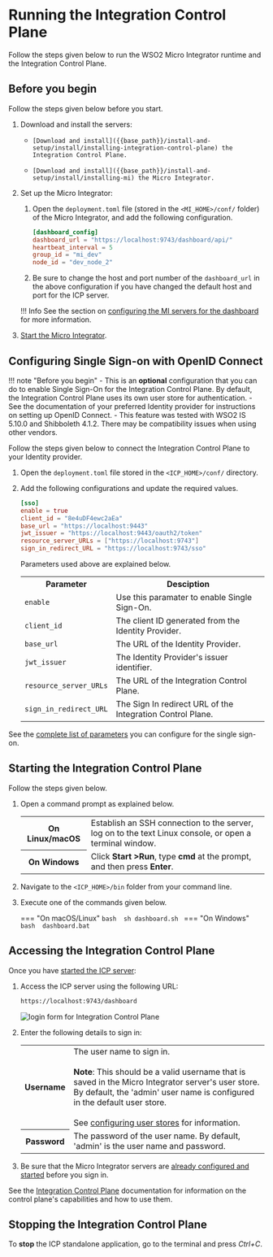 # Running the Integration Control Plane

Follow the steps given below to run the WSO2 Micro Integrator runtime and the Integration Control Plane.

## Before you begin

Follow the steps given below before you start.

1.  Download and install the servers:

    -     [Download and install]({{base_path}}/install-and-setup/install/installing-integration-control-plane) the Integration Control Plane.
    -     [Download and install]({{base_path}}/install-and-setup/install/installing-mi) the Micro Integrator.

2.  Set up the Micro Integrator:

    1.  Open the `deployment.toml` file (stored in the `<MI_HOME>/conf/` folder) of the Micro Integrator, and add the following configuration.

        ```toml
        [dashboard_config]
        dashboard_url = "https://localhost:9743/dashboard/api/"
        heartbeat_interval = 5
        group_id = "mi_dev"
        node_id = "dev_node_2"
        ```

    2.  Be sure to change the host and port number of the `dashboard_url` in the above configuration if you have changed the default host and port for the ICP server.

    !!! Info
        See the section on [configuring the MI servers for the dashboard]({{base_path}}/observe-and-manage/working-with-integration-control-plane/#step-2-configure-the-mi-servers) for more information.

3.  [Start the Micro Integrator]({{base_path}}/install-and-setup/install/running-the-mi).

## Configuring Single Sign-on with OpenID Connect

!!! note "Before you begin"
	- 	This is an **optional** configuration that you can do to enable Single Sign-On for the Integration Control Plane. By default, the Integration Control Plane uses its own user store for authentication.
	-	See the documentation of your preferred Identity provider for instructions on setting up OpenID Connect.
	-	This feature was tested with WSO2 IS 5.10.0 and Shibboleth 4.1.2. There may be compatibility issues when using other vendors.

Follow the steps given below to connect the Integration Control Plane to your Identity provider.

1.	Open the `deployment.toml` file stored in the `<ICP_HOME>/conf/` directory.
2.	Add the following configurations and update the required values.

	```toml
	[sso]
	enable = true
	client_id = "8e4uDF4ewc2aEa"
	base_url = "https://localhost:9443"
	jwt_issuer = "https://localhost:9443/oauth2/token"
	resource_server_URLs = ["https://localhost:9743"]
	sign_in_redirect_URL = "https://localhost:9743/sso"
	```

	Parameters used above are explained below.

	<table>
		<tr>
			<th>Parameter</th>
			<th>Desciption</th>
		</tr>
		<tr>
			<td>
				<code>enable</code>
			</td>
			<td>
				Use this paramater to enable Single Sign-On.
			</td>
		</tr>
		<tr>
			<td>
				<code>client_id</code>
			</td>
			<td>
				The client ID generated from the Identity Provider.
			</td>
		</tr>
		<tr>
			<td>
				<code>base_url</code>
			</td>
			<td>
				The URL of the Identity Provider.
			</td>
		</tr>
		<tr>
			<td>
				<code>jwt_issuer</code>
			</td>
			<td>
				The Identity Provider's issuer identifier.
			</td>
		</tr>
		<tr>
			<td>
				<code>resource_server_URLs</code>
			</td>
			<td>
				The URL of the Integration Control Plane.
			</td>
		</tr>
		<tr>
			<td>
				<code>sign_in_redirect_URL</code>
			</td>
			<td>
				The Sign In redirect URL of the Integration Control Plane.
			</td>
		</tr>

	</table>

See the [complete list of parameters]({{base_path}}/reference/config-catalog-integration-control-plane/#single-sign-on) you can configure for the single sign-on.

## Starting the Integration Control Plane

Follow the steps given below.

1.    Open a command prompt as explained below.

      <table>
            <tr>
                  <th>On <b>Linux/macOS</b></td>
                  <td>Establish an SSH connection to the server, log on to the text Linux console, or open a terminal window.</td>
            </tr>
            <tr>
                  <th>On <b>Windows</b></td>
                  <td>Click <b>Start &gt;Run</b>, type <b>cmd</b> at the prompt, and then press <b>Enter</b>.</td>
            </tr>
      </table>     

2.    Navigate to the `<ICP_HOME>/bin` folder from your command line.
3.    Execute one of the commands given below.

       === "On macOS/Linux"
           ```bash 
           sh dashboard.sh
           ```
       === "On Windows"
           ```bash 
           dashboard.bat
           ```

## Accessing the Integration Control Plane

Once you have [started the ICP server](#starting-the-dashboard-server):

1.  Access the ICP server using the following URL:

    ```bash
    https://localhost:9743/dashboard
    ```

    ![login form for Integration Control Plane]({{base_path}}/assets/img/integrate/monitoring-dashboard/login.png)

2.  Enter the following details to sign in:

    <table>
        <tr>
            <th>
                Username
            </th>
            <td>
                The user name to sign in.</br></br>
                <b>Note</b>: This should be a valid username that is saved in the Micro Integrator server's user store. By default, the 'admin' user name is configured in the default user store.</br></br> 
                See <a href="{{base_path}}/install-and-setup/setup/user-stores/setting-up-a-userstore">configuring user stores</a> for information.
            </td>
        </tr>
        <tr>
            <th>
                Password
            </th>
            <td>
                The password of the user name. By default, 'admin' is the user name and password. 
            </td>
        </tr>
    </table>

2.  Be sure that the Micro Integrator servers are [already configured and started](#before-you-begin) before you sign in.

See the [Integration Control Plane]({{base_path}}/observe-and-manage/working-with-integration-control-plane) documentation for information on the control plane's capabilities and how to use them.

## Stopping the Integration Control Plane

To <b>stop</b> the ICP standalone application, go to the terminal and press <i>Ctrl+C</i>.
